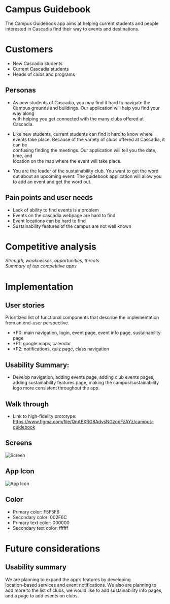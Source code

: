 
Campus Guidebook
===

The Campus Guidebook app aims at helping current students and people  
interested in Cascadia find their way to events and destinations.


# Customers
* New Cascadia students
* Current Cascadia students
* Heads of clubs and programs
## Personas
* As new students of Cascadia, you may find it hard to navigate the  
  Campus grounds and buildings. Our application will help you find your way along  
  with helping you get connected with the many clubs offered at Cascadia.

* Like new students, current students can find it hard to know where  
  events take place. Because of the variety of clubs offered at Cascadia, it can be  
  confusing finding the meetings. Our application will tell you the date, time, and  
  location on the map where the event will take place.

* You are the leader of the sustainability club. You want to get the word out about an upcoming event.  The guidebook application will allow you to add an event and get the word out.

## Pain points and user needs
* Lack of ability to find events is a problem
* Events on the cascadia webpage are hard to find
* Event locations can be hard to find
* Sustainability features of the campus are not well known


# Competitive analysis
*Strength, weaknesses, opportunities, threats*  
*Summary of top competitive apps*

# Implementation
## User stories
Prioritized list of functional components that describe the implementation from an end-user perspective.
* *P0: main navigation, login, event page, event info page, sustainability page
* *P1: google maps, calendar
* *P2: notifications, quiz page, class navigation

## Usability Summary:
* Develop navigation, adding events page, adding club events pages,  
  adding sustainability features page, making the campus/sustainability  
  logo more consistent throughout the app.


## Walk through
* Link to high-fidelity prototype: https://www.figma.com/file/QnAEXRG8AdvsNGzqpFzAYz/campus-guidebook

## Screens

![Screen](https://github.com/MobileApps-Cascadia/campus-guidebook-android/blob/add-Readme/app/src/main/Screens1.png)

## App Icon
![App Icon](https://github.com/MobileApps-Cascadia/campus-guidebook-android/blob/add-Readme/app/src/main/ic_launcher-playstore.png)

## Color
* Primary color: F5F5F6
* Secondary color: 002F6C
* Primary text color: 000000
* Secondary text color: ffffff

# Future considerations
## Usability summary
We are planning to expand the app’s features by developing  
location-based services and event notifications. We also are planning to  
add more to the list of clubs, we would like to add sustainability info pages,  
and a page to add events on clubs.


